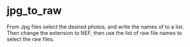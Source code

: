# jpg_to_raw
From Jpg files select the desired photos, and write the names of to a list. Then change the extension to NEF, then use the list of raw file names to select the raw files.